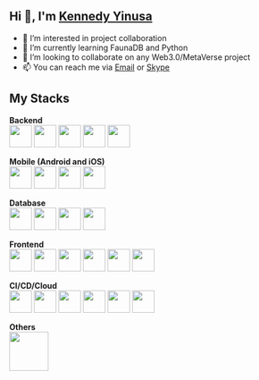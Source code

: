 ## Hi 👋, I'm [Kennedy Yinusa](https://iyinusa.com)

- 👀 I’m interested in project collaboration
- 🌱 I’m currently learning FaunaDB and Python
- 💞️ I’m looking to collaborate on any Web3.0/MetaVerse project
- 📫 You can reach me via [Email](mailto:iyinusa@yahoo.co.uk) or [Skype](https://skype:yinuken?chat)

## My Stacks
**Backend** <br/>
<img alt="" src="https://img.icons8.com/officel/344/php-logo.png" width="40px"/>
<img alt="" src="https://img.icons8.com/external-tal-revivo-color-tal-revivo/344/external-codeigniter-is-an-open-source-software-rapid-development-web-framework-logo-color-tal-revivo.png" width="40px"/>
<img alt="" src="https://img.icons8.com/color/344/api-settings.png" width="40px"/>
<img alt="" src="https://img.icons8.com/fluency/344/laravel.png" width="40px"/>
<img alt="" src="https://img.icons8.com/fluency/344/node-js.png" width="40px"/>

**Mobile (Android and iOS)** <br/>
<img alt="" src="https://img.icons8.com/color/344/flutter.png" width="40px"/>
<img alt="" src="https://img.icons8.com/external-tal-revivo-color-tal-revivo/344/external-nativescript-is-an-open-source-framework-to-develop-apps-logo-color-tal-revivo.png" width="40px"/>
<img alt="" src="https://img.icons8.com/color/344/android-studio--v2.png" width="40px"/>
<img alt="" src="https://img.icons8.com/color/344/xcode.png" width="40px"/>

**Database** <br/>
<img alt="" src="https://img.icons8.com/color/344/mysql-logo.png" width="40px"/> 
<img alt="" src="https://img.icons8.com/color/344/postgreesql.png" width="40px"/> 
<img alt="" src="https://img.icons8.com/color/344/mongodb.png" width="40px"/>
<img alt="" src="https://img.icons8.com/color/344/cloud-firestore.png" width="40px"/>

**Frontend** <br/>
<img alt="" src="https://img.icons8.com/color/344/javascript--v1.png" width="40px"/>
<img alt="" src="https://img.icons8.com/color/344/bootstrap.png" width="40px"/>
<img alt="" src="https://img.icons8.com/color/344/html-5--v1.png" width="40px"/>
<img alt="" src="https://img.icons8.com/color/344/css3.png" width="40px"/>
<img alt="" src="https://img.icons8.com/external-tal-revivo-color-tal-revivo/344/external-react-a-javascript-library-for-building-user-interfaces-logo-color-tal-revivo.png" width="40px"/>
<img alt="" src="https://img.icons8.com/color/344/typescript.png" width="40px"/>

**CI/CD/Cloud** <br/>
<img alt="" src="https://img.icons8.com/ios-glyphs/344/github.png" width="40px"/> 
<img alt="" src="https://img.icons8.com/color/344/bitbucket.png" width="40px"/> 
<img alt="" src="https://img.icons8.com/fluency/344/docker.png" width="40px"/>
<img alt="" src="https://img.icons8.com/color/344/amazon-web-services.png" width="40px"/>
<img alt="" src="https://img.icons8.com/ios-filled/344/digitalocean.png" width="40px"/>
<img alt="" src="https://www.vultr.com/favicon/android-chrome-512x512.png" width="40px"/>

**Others** <br/>
<img alt="" src="https://www.sonarqube.org/assets/logo-31ad3115b1b4b120f3d1efd63e6b13ac9f1f89437f0cf6881cc4d8b5603a52b4.svg" width="70px"/> 

<!---
iyinusa/iyinusa is a ✨ special ✨ repository because its `README.md` (this file) appears on your GitHub profile.
You can click the Preview link to take a look at your changes.
--->
